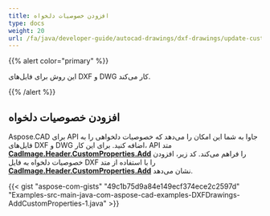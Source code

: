 ```yaml
---
title: افزودن خصوصیات دلخواه
type: docs
weight: 20
url: /fa/java/developer-guide/autocad-drawings/dxf-drawings/update-custom-properties/
---
```


{{% alert color="primary" %}}

این روش برای فایل‌های DXF و DWG کار می‌کند.

{{% /alert %}}

## افزودن خصوصیات دلخواه

Aspose.CAD برای API جاوا به شما این امکان را می‌دهد که خصوصیات دلخواهی را به فایل‌های DXF و DWG اضافه کنید. برای این کار، API متد [**CadImage.Header.CustomProperties.Add**](https://reference.aspose.com/cad/java/com.aspose.cad.fileformats.cad.cadobjects/CadHeader#getCustomProperties--) را فراهم می‌کند.
کد زیر، افزودن خصوصیات دلخواه به فایل DXF را با استفاده از متد [**CadImage.Header.CustomProperties.Add**](https://reference.aspose.com/cad/java/com.aspose.cad.fileformats.cad.cadobjects/CadHeader#getCustomProperties--) نشان می‌دهد.

{{< gist "aspose-com-gists" "49c1b75d9a84e149ecf374ece2c2597d" "Examples-src-main-java-com-aspose-cad-examples-DXFDrawings-AddCustomProperties-1.java" >}}
